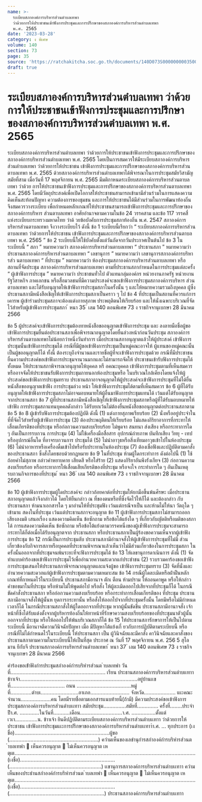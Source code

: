 ```yaml
---
name: >-
  ระเบียบสภาองค์การบริหารส่วนตำบลเทพา
  ว่าด้วยการให้ประชาชนเข้าฟังการประชุมและการปรึกษาของสภาองค์การบริหารส่วนตำบลเทพา
  พ.ศ. 2565
date: '2023-03-28'
category: ง พิเศษ
volume: 140
section: 73
page: 35
source: 'https://ratchakitcha.soc.go.th/documents/140D073S0000000003500.pdf'
draft: true
---
```


# ระเบียบสภาองค์การบริหารส่วนตำบลเทพา ว่าด้วยการให้ประชาชนเข้าฟังการประชุมและการปรึกษาของสภาองค์การบริหารส่วนตำบลเทพา พ.ศ. 2565

ระเบียบสภาองค์การบริหารส่วนตำบลเทพา ว่าด้วยการให้ประชาชนเข้าฟังการประชุมและการปรึกษาของสภาองค์การบริหารส่วนตำบลเทพา พ.ศ. 2565 โดยเป็นการสมควรให้มีระเบียบสภาองค์การบริหารส่วนตำบลเทพา ว่าด้วยการให้ประชาชน เข้าฟังการประชุมและการปรึกษาของสภาองค์การบริหารส่วนตาบลเทพา พ.ศ. 2565 ด้วยสภาองค์การบริหารส่วนตำบลเทพาได้พิจารณาในการประชุมสมัยวิสามัญสมัยที่สาม เมื่อวันที่ 17 พฤศจิกายน พ.ศ. 2565 มีมติกาหนดระเบียบสภาองค์การบริหารส่วนตาบลเทพา ว่าด้วย การให้ประชาชนเข้าฟังการประชุมและการปรึกษาของสภาองค์การบริหารส่วนตาบลเทพา พ.ศ. 2565 โดยมีวัตถุประสงค์เพื่อเปิดโอกาสให้ประชาชนสามารถเข้ามามีส่วนร่วมในการแสดงความคิดเห็นสะท้อนปัญหา ความต้องการของชุมชน และการให้ประชาชนได้มีส่วนร่วมในการพัฒนาท้องถิ่น จึงสมควรวางระเบียบ เพื่อกำหนดหลักเกณฑ์ให้ประชาชนสามารถเข้าฟังการประชุมและการปรึกษาของสภาองค์การบริหาร ส่วนตาบลเทพา อาศัยอำนาจตามความในข้อ 24 วรรคสาม และข้อ 117 วรรคสี่ แห่งระเบียบกระทรวงมหาดไทย ว่าด้ วยข้อบังคับการประชุมสภาท้องถิ่น พ.ศ. 2547 สภาองค์การบริหารส่วนตาบลเทพา จึงวางระเบียบไว้ ดังนี้ ข้อ 1 ระเบียบนี้เรียกว่า “ ระเบียบสภาองค์การบริหารส่วนตาบลเทพา ว่าด้วยการให้ประชาชน เข้าฟังการประชุมและการปรึกษาของสภาองค์การบริหารส่วนตาบลเทพา พ.ศ. 2565 ” ข้อ 2 ระเบียบนี้ให้ใช้บังคับตั้งแต่วันถัดจากวันประกาศเป็นต้นไป ข้อ 3 ในระเบียบนี้ “ สภา ” หมายความว่า สภาองค์การบริหารส่วนตาบลเทพา “ ประธานสภา ” หมายความว่า ประธานสภาองค์การบริหารส่วนตาบลเทพา “ เลขานุการ ” หมายความว่า เลขานุการสภาองค์การบริหารส่ว นตาบลเทพา “ ที่ประชุม ” หมายความว่า ห้องประชุมสภาองค์การบริหารส่วนตาบลเทพา หรือสถานที่จัดประชุม สภาองค์การบริหารส่วนตาบลเทพา ตามที่ประธานสภากำหนดในการประชุมแต่ละครั้ง “ ผู้เข้าฟังการประชุม ” หมายความว่า ประชาชนทั่วไป ตัวแทนกลุ่มองค์กร หน่วยงานภาครัฐ หน่วยงานรัฐวิสาหกิจ ภาคเอกชน หรือสื่อมวลชนที่มีความประสงค์จะขอเข้าฟังการประชุมสภาองค์การบริหาร ส่วนตาบลเทพา และได้รับอนุญาตให้เข้าฟังการประชุมสภาในครั้งนั้น ๆ และให้หมายความรวมถึงบุคคล ผู้ซึ่งประธานสภามีหนังสือเชิญให้เข้าฟังการประชุมสภาเป็นคราว ๆ ไป ข้อ 4 ที่ประชุมเป็นสถานที่ควรแก่การเคารพ ผู้เข้าร่วมประชุมสภาจะต้องแต่งกายสุภาพ ประพฤติตนให้เรียบร้อย และให้นั่งเฉพาะบริเวณที่จัดไว้สำหรับผู้เข้าฟังการประชุมสภา ้ หนา 35 ่ เลม 140 ตอนพิเศษ 73 ง ราชกิจจานุเบกษา 28 มีนาคม 2566

ข้อ 5 ผู้ประสงค์จะเข้าฟังการประชุมต้องทาหนังสือขออนุญาตเข้าฟังการประชุม และ ลงลายมือชื่อผู้ขอ เข้าฟังการประชุมยื่นต่อประธานสภาเพื่อพิจารณาอนุญาตโดยยื่นล่วงหน้าก่อนวันประชุม สภาองค์การบริหารส่วนตาบลเทพาไม่น้อยกว่าหนึ่งวันทำการ เมื่อประธานสภาอนุญาตแล้วให้ผู้ประสงค์ เข้าฟังการประชุมนั้นเข้าฟังการประชุมได้ กรณีที่มีผู้ขอเข้าฟังการประชุมเป็นหมู่คณะอาจให้ ผู้แทนของหมู่คณะนั้นเป็นผู้ขออนุญาตก็ได้ ทั้งนี้ ต้องระบุถึงจำนวนและรายชื่อผู้ที่จะเข้าฟังการประชุมด้วย กรณีที่มีประชาชนยื่นความประสงค์ขอเข้าฟังการประชุมจานวนมากและไม่สามารถจัดให้ ประชาชนเข้ารับฟังการประชุมได้ทั้งหมด ให้ประธานสภาพิจารณาอนุญาตให้บุคคล หรื อคณะบุคคล เข้าฟังการประชุมตามที่เห็นสมควร หรืออาจจัดให้ประชาชนรับฟังการประชุมภายนอกห้องประชุมหรือ ในบริเวณใกล้เคียงโดยแจ้งให้ผู้ประสงค์ขอเข้าฟังการประชุมทราบ ประธานสภาอาจอนุญาตให้ผู้ประสงค์จะเข้าฟังการประชุมที่ไม่ได้ยื่นหนังสือขออนุญาตเข้าฟัง การประชุมล่วง หน้า ให้เข้าฟังการประชุมได้ตามที่เห็นสมควร ข้อ 6 ผู้ที่ได้รับอนุญาตให้เข้าฟังการประชุมสภาไม่อาจมอบหมายให้ผู้อื่นมาฟังการประชุมแทนได้ เว้นแต่ได้รับอนุญาตจากประธานสภา ข้อ 7 ผู้ที่ประธานสภามีหนังสือเชิญให้เข้าฟังการประชุมสภาหรือผู้ที่ได้รับมอบหมายให้เข้าฟัง การประชุมสภาแทนบุคคลดังกล่าว ได้รับยกเว้นไม่ต้องยื่นหนังสือขออนุญาตต่อประธานสภาตามข้อ 5 ข้อ 8 ผู้เข้ารับฟังการประชุมต้องปฏิบัติ ดังนี้ (1) แต่งกายสุภาพเรียบร้อย (2) นั่งหรืออยู่ประจำในที่ที่จัดไว้สำหรับผู้เข้าฟังการประชุม (3) ต้องประพฤติตนให้เรียบร้อย ไม่แสดงกิริยาอาการที่กระทาให้เสื่อมเกียรติของที่ประชุม หรือก่อกวนความสงบเรียบร้อย ไม่พูดจา สนทนา ส่งเสียง หรือกระทาการใด ๆ อันเป็นการรบกวน การประชุม (4) ไม่ใช้เครื่องมือสื่อสาร อุปกรณ์ถ่ายภาพ บันทึกเสียง วิทยุ - เทป หรืออุปกรณ์อื่นใด ที่อาจรบกวนการ ประชุมได้ (5) ไม่นำอาวุธหรือสิ่งเทียมอาวุธเข้าไปในห้องประชุม (6) ไม่นำอาหารหรือเครื่องดื่มเข้าไปหรือรับประทานในห้องประชุม (7) ต้องเชื่อฟังและปฏิบัติตามคาสั่งของประธานสภา ซึ่งสั่งโดยชอบด้วยกฎหมาย ข้อ 9 ในที่ประชุม ห้ามผู้ใดกระทำการ ดังต่อไปนี้ (1) ใช้ถ้อยคำไม่สุภาพ กล่าวคำหยาบคาย เสียดสี หรือใส่ร้าย (2) แสดงกิริยาอันพึงรังเกียจ (3) ก่อกวนความสงบเรียบร้อย หรือกระทาการให้เสื่อมเสียเกียรติของที่ประชุม หรือจงใจ กระทำการใด ๆ อันเป็นเหตุรบกวนกิจการของที่ประชุม ้ หนา 36 ่ เลม 140 ตอนพิเศษ 73 ง ราชกิจจานุเบกษา 28 มีนาคม 2566

ข้อ 10 ผู้เข้าฟังการประชุมผู้ใดประสงค์จะ กล่าวถ้อยคาต่อที่ประชุมให้ยกมือขึ้นพ้นศีรษะ เมื่อประธานสภาอนุญาตแล้วจึงกล่าวได้ โดยให้ยืนกล่าว ณ ที่ของตนหรือที่ซึ่งจัดไว้ให้ก็ได้ และต้องกล่าว กับประธานสภา ห้ามนาเอกสารใด ๆ มาอ่านให้ที่ประชุมฟัง เว้นแต่กรณีจาเป็น และห้ามไม่ให้นา วัตถุใด ๆ เข้ามาแ สดงในที่ประชุม เว้นแต่ประธานสภาจะอนุญาต ข้อ 11 ผู้เข้าฟังการประชุมสภาไม่สามารถออกเสียงลงมติ เสนอเรื่อง แสดงความคิดเห็น ข้อซักถาม หรือข้อโต้แย้งใด ๆ ที่เกี่ยวกับญัตติหรือมติของสภาได้ การแสดงความคิดเห็น ข้อซักถาม หรือข้อโต้แย้งตามวรรคหนึ่งของผู้เข้ำฟังการประชุมจะสามารถกระทาได้ก็ต่อเมื่อได้รับอนุญาตจาก ประธานสภา หรือประธานสภาเป็นผู้ร้องขอความเห็นจากผู้เข้าฟังการประชุม ข้อ 12 กรณีเป็นการประชุมลับ ประธานสภามีอำนาจสั่งให้ผู้เข้าฟังการประชุมที่ไม่มี ส่วนเกี่ยวข้องกับกิจการสภาหรือบุคคลที่ประธานพิจารณาแล้วเห็นว่าไม่มีส่วนเกี่ยวข้องในการประชุมสภา ในครั้งนั้นออกจากที่ประชุมจนพ้นระยะที่จะฟังการประชุมได้ ข้อ 13 ให้เลขานุการดาเนินการ ดังนี้ (1) จัดทำแบบคำร้องขอเข้าฟังการประชุมไว้เพื่ออำนวยความสะดวกแก่ประชำชน (2) รวบรวมคาร้องขอเข้าฟังการประชุมเสนอให้ประธานสภาพิจารณาอนุญาตและแจ้งผู้ขอ เข้าฟังการประชุมทราบ (3) จัดที่นั่งและอำนวยความสะดวกแก่ผู้เข้าฟังการประชุมตามความเหมาะสม ข้อ 14 กรณีผู้ใดละเมิดหรือฝ่าฝืนหลักเกณฑ์ที่กาหนดไว้ในระเบียบนี้ ประธานสภามีอานาจ ตักเ ตือน ห้ามปราม ให้ถอนคาพูด หรือให้กล่าวคำขอขมาในที่ประชุม หรือห้ามไม่ให้พูดต่อไป หรือสั่ง ให้ผู้ละเมิดออกไปเสียจากที่ประชุมก็ได้ ในกรณีขัดคำสั่งประธานสภา หรือก่อกวนความสงบเรียบร้อย หรือกระทำการเสื่อมเกียรติของ ที่ประชุม ประธานสภามีอานาจสั่งให้ผู้นั้นห ยุดการกระทานั้น หรือสั่งให้ออกไปจากที่ประชุมครั้งนั้น โดยมีหรือไม่มีกำหนดเวลาก็ได้ ในกรณีประธานสภาสั่งให้ผู้ใดออกจากที่ประชุม หากผู้นั้นขัดขืน ประธานสภามีอานาจสั่ง เจ้าหน้าที่ซึ่งได้รับแต่งตั้งจากผู้บริหารท้องถิ่นให้ทาหน้าที่รักษาความสงบเรียบร้อยของที่ประชุมนาตัวผู้นั้น ออกจากที่ประชุม หรือให้ออกไปให้พ้นบริเวณสภาก็ได้ ข้อ 15 ให้ประธานสภารักษาการให้เป็นไปตามระเบียบนี้ มีอานาจตีความวินิจฉัยปัญหา เมื่อ มีปัญหาโต้แย้งเกี่ ยวกับการปฏิบัติตามระเบียบนี้ หรือกรณีที่ไม่ได้กำหนดไว้ในระเบียบนี้ ให้ประธานสภา เป็น ผู้วินิจฉัยและมีคาสั่ง คาวินิจฉัยและคาสั่งของประธานสภาตามความในระเบียบนี้ให้เป็นที่สุด ประกาศ ณ วันที่ 17 พฤศจิกายน พ.ศ. 256 5 สุไลมาน ยีกับจี ประธานสภาองค์การบริหารส่วนตำบลเทพา ้ หนา 37 ่ เลม 140 ตอนพิเศษ 73 ง ราชกิจจานุเบกษา 28 มีนาคม 2566

คําร้องขอเข้ําฟังกํารประชุมสภําองค์กํารบริหํารส่วนต ําบลเทพํา วันที่............................................................... เรียน ประธานสภาองค์การบริหารส่วนตำบเเทาา ข้าาเจ้า..............................................................................อยู่บ้านเเขที่.................................... ถนน ....................................หมู่ที่..............ตำบเ.........................อาเภอ.......................... จังหวัด..................... แเะคณะจำนวน....................คน โดยมีรายชื่อตามเอกสารแนบท้ายนี้(ถ้ามี) มีความประสงค์ขอเข้าฟังการประชุมสภาองค์การบริหารส่วนตำบเเทาา สมัยประชุม...............สมัยที่.............. ครั้งที่........ประจำปีำ.ศ. .............ในวันที่...........เดือน............................า.ศ. ................ตั้งแต่เวเา...............น. ข้าาเจ้า ยินดีปฏิบัติตามระเบียบสภาองค์การบริหารส่วนตำบเเทาา ว่าด้วยการให้ประชาชน เข้าฟังการประชุมแเะการปรึกษาของสภาองค์การบริหารส่วนตำบเเทาาำ.ศ. ... ทุกประการ (เงชื่อ)...............................................................ผู้ขอ (...........................................................) ควํามเห็นของเลขํานุกํารสภําองค์กํารบริหํารส่วนต ําบลเทพํา  เห็นควรอนุญาต  ไม่เห็นควรอนุญาต เหตุผเ........................................................................................................................ (เงชื่อ)............................................................... (.............................................................) เเขานุการสภาองค์การบริหารส่วนตำบเเทาา ควํามเห็นของประธํานสภําองค์กํารบริหํารส่วนต ําบลเทพํา  เห็นควรอนุญาต  ไม่เห็นควรอนุญาต เหตุผเ........................................................................................................................ (เงชื่อ)............................................................... (...............................................................) ประธานสภาองค์การบริหารส่วนตำบเเทาา
